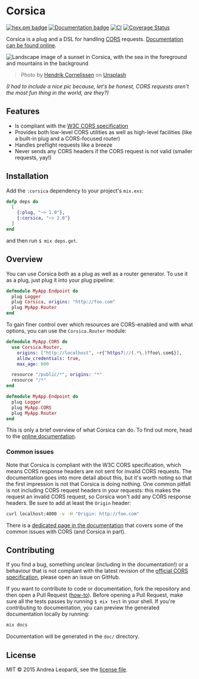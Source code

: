 # Corsica

[![hex.pm badge](https://img.shields.io/badge/Package%20on%20hex.pm-informational)](https://hex.pm/packages/corsica)
[![Documentation badge](https://img.shields.io/badge/Documentation-ff69b4)][docs]
[![CI](https://github.com/whatyouhide/corsica/workflows/CI/badge.svg)](https://github.com/whatyouhide/corsica/actions/workflows/main.yml)
[![Coverage Status](https://coveralls.io/repos/github/whatyouhide/corsica/badge.svg?branch=main)](https://coveralls.io/github/whatyouhide/corsica?branch=main)

Corsica is a plug and a DSL for handling [CORS][cors-wiki] requests.
[Documentation can be found online][docs].

![Landscape image of a sunset in Corsica, with the sea in the foreground and mountains in the background](https://user-images.githubusercontent.com/3890250/237011378-833e6fff-fc6b-41b4-94ca-ae75c0109aff.jpg)
> Photo by <a href="https://unsplash.com/@the_bracketeer?utm_source=unsplash&utm_medium=referral&utm_content=creditCopyText">Hendrik Cornelissen</a> on <a href="https://unsplash.com/photos/b_oRl_WOMVM?utm_source=unsplash&utm_medium=referral&utm_content=creditCopyText">Unsplash</a>

*(I had to include a nice pic because, let's be honest, CORS requests aren't the
most fun thing in the world, are they?)*

## Features

* Is compliant with the [W3C CORS specification][cors-spec]
* Provides both low-level CORS utilities as well as high-level facilities (like
    a built-in plug and a CORS-focused router)
* Handles preflight requests like a breeze
* Never sends any CORS headers if the CORS request is not valid (smaller
    requests, yay!)

## Installation

Add the `:corsica` dependency to your project's `mix.exs`:

```elixir
defp deps do
  [
    {:plug, "~> 1.0"},
    {:corsica, "~> 2.0"}
  ]
end
```

and then run `$ mix deps.get`.

## Overview

You can use Corsica both as a plug as well as a router generator. To use it as a
plug, just plug it into your plug pipeline:

```elixir
defmodule MyApp.Endpoint do
  plug Logger
  plug Corsica, origins: "http://foo.com"
  plug MyApp.Router
end
```

To gain finer control over which resources are CORS-enabled and with what
options, you can use the `Corsica.Router` module:

```elixir
defmodule MyApp.CORS do
  use Corsica.Router,
    origins: ["http://localhost", ~r{^https?://(.*\.)?foo\.com$}],
    allow_credentials: true,
    max_age: 600

  resource "/public/*", origins: "*"
  resource "/*"
end

defmodule MyApp.Endpoint do
  plug Logger
  plug MyApp.CORS
  plug MyApp.Router
end
```

This is only a brief overview of what Corsica can do. To find out more, head to
the [online documentation][docs].

### Common issues

Note that Corsica is compliant with the W3C CORS specification, which means CORS
response headers are not sent for invalid CORS requests. The documentation goes
into more detail about this, but it's worth noting so that the first impression
is not that Corsica is doing nothing. One common pitfall is not including CORS
request headers in your requests: this makes the request an invalid CORS
request, so Corsica won't add any CORS response headers. Be sure to add at least
the `Origin` header:

```sh
curl localhost:4000 -v -H "Origin: http://foo.com"
```

There is a [dedicated page in the documentation](https://hexdocs.pm/corsica/common-issues.html) that covers some of the common issues with CORS (and Corsica in part).

## Contributing

If you find a bug, something unclear (including in the documentation!) or a
behaviour that is not compliant with the latest revision of the
[official CORS specification][cors-spec], please open an issue on GitHub.

If you want to contribute to code or documentation, fork the repository and then
open a Pull Request
([how-to](https://help.github.com/articles/using-pull-requests/)). Before
opening a Pull Request, make sure all the tests passes by running `$ mix test`
in your shell. If you're contributing to documentation, you can preview the
generated documentation locally by running:

```bash
mix docs
```

Documentation will be generated in the `doc/` directory.

## License

MIT &copy; 2015 Andrea Leopardi, see the [license file](LICENSE.txt).

[docs]: https://hexdocs.pm/corsica
[cors-wiki]: http://en.wikipedia.org/wiki/Cross-origin_resource_sharing
[cors-spec]: http://www.w3.org/TR/cors
[plug]: https://github.com/elixir-lang/plug
